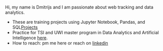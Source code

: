 Hi, my name is Dmitrijs and I am passionate about web tracking and data analytics.

-  These are training projects using Jupyter Notebook, Pandas, and SQL[Projects](https://github.com/dgizdevans/datacamp/blob/main/README.md) 
-  Practice for TSI and UWI master program in Data Analytics and Artificial Intelligence [here](https://github.com/dgizdevans/tsi-dm-labs/blob/main/README.md).  
-  How to reach: pm me here or reach on [linkedin](https://www.linkedin.com/in/gizdevans/)
